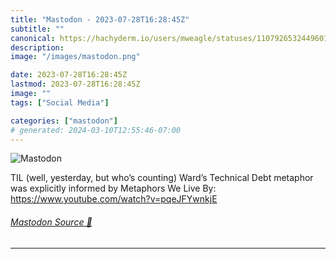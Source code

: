 ```yaml
---
title: "Mastodon - 2023-07-28T16:28:45Z"
subtitle: ""
canonical: https://hachyderm.io/users/mweagle/statuses/110792653244960100
description:
image: "/images/mastodon.png"

date: 2023-07-28T16:28:45Z
lastmod: 2023-07-28T16:28:45Z
image: ""
tags: ["Social Media"]

categories: ["mastodon"]
# generated: 2024-03-10T12:55:46-07:00
---
```

![Mastodon](/images/mastodon.png)

<p>TIL (well, yesterday, but who’s counting) Ward’s Technical Debt metaphor was explicitly informed by Metaphors We Live By: <a href="https://www.youtube.com/watch?v=pqeJFYwnkjE" target="_blank" rel="nofollow noopener noreferrer" translate="no"><span class="invisible">https://www.</span><span class="ellipsis">youtube.com/watch?v=pqeJFYwnkj</span><span class="invisible">E</span></a></p>


###### [Mastodon Source 🐘](https://hachyderm.io/@mweagle/110792653244960100)

___
